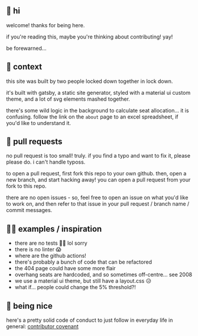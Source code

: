 ## 🐝 hi

welcome! thanks for being here.

if you're reading this, maybe you're thinking about contributing! yay!

be forewarned...

## 🐞 context

this site was built by two people locked down together in lock down.

it's built with gatsby, a static site generator, styled with a material ui custom theme,
and a lot of svg elements mashed together.

there's some wild logic in the background to calculate seat allocation... it is confusing.
follow the link on the `about` page to an excel spreadsheet, if you'd like to understand it.

## 🐌 pull requests

no pull request is too small! truly. if you find a typo and want to fix it, please please do.
i can't handle typoss.

to open a pull request, first fork this repo to your own github.
then, open a new branch, and start hacking away!
you can open a pull request from your fork to this repo.

there are no open issues - so, feel free to open an issue on what you'd like to work on, and 
then refer to that issue in your pull request / branch name / commit messages.

## 💁‍♀️ examples / inspiration

- there are no tests 🤦‍♂️ lol sorry
- there is no linter 😱
- where are the github actions!
- there's probably a bunch of code that can be refactored
- the 404 page could have some more flair
- overhang seats are hardcoded, and so sometimes off-centre... see 2008
- we use a material ui theme, but still have a layout.css 😥
- what if... people could change the 5% threshold?!

## 🌈 being nice

here's a pretty solid code of conduct to just follow in everyday life in general: 
[contributor covenant](https://www.contributor-covenant.org/version/2/0/code_of_conduct/)
